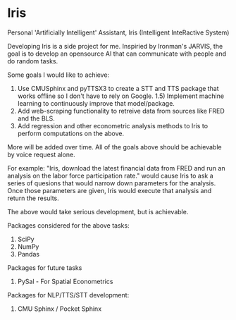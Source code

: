 # Iris
Personal 'Artificially Intelligent' Assistant, Iris (Intelligent InteRactive System)

Developing Iris is a side project for me. Inspiried by Ironman's JARVIS, the goal is to develop an opensource AI that can communicate with people and do random tasks. 

Some goals I would like to achieve:
1) Use CMUSphinx and pyTTSX3 to create a STT and TTS package that works offline so I don't have to rely on Google.
  1.5) Implement machine learning to continuously improve that model/package.
2) Add web-scraping functionality to retreive data from sources like FRED and the BLS.
3) Add regression and other econometric analysis methods to Iris to perform computations on the above.

More will be added over time. All of the goals above should be achievable by voice request alone. 

For example: "Iris, download the latest financial data from FRED and run an analysis on the labor force participation rate."
would cause Iris to ask a series of quesions that would narrow down parameters for the analysis. Once those parameters are 
given, Iris would execute that analysis and return the results.

The above would take serious development, but is achievable. 

Packages considered for the above tasks:
  1) SciPy
  2) NumPy
  3) Pandas
  
Packages for future tasks
 1) PySal - For Spatial Econometrics
  
Packages for NLP/TTS/STT development:
 1) CMU Sphinx / Pocket Sphinx
